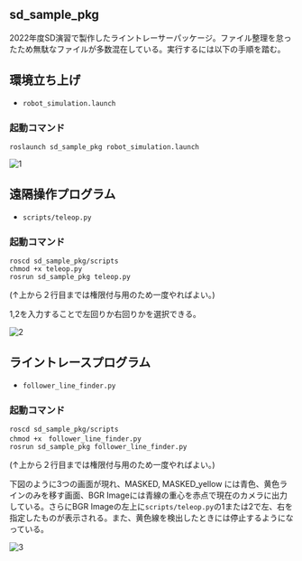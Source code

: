 ## sd_sample_pkg
2022年度SD演習で製作したライントレーサーパッケージ。ファイル整理を怠ったため無駄なファイルが多数混在している。実行するには以下の手順を踏む。

## 環境立ち上げ
- ```robot_simulation.launch```
### 起動コマンド
```
roslaunch sd_sample_pkg robot_simulation.launch
```

![1](https://user-images.githubusercontent.com/79625740/214285768-c87d09ec-1b52-4621-a0d3-45e657eef93f.png)


## 遠隔操作プログラム
- ```scripts/teleop.py```

### 起動コマンド
```
roscd sd_sample_pkg/scripts
chmod +x teleop.py
rosrun sd_sample_pkg teleop.py
```
(↑上から２行目までは権限付与用のため一度やればよい。)

1,2を入力することで左回りか右回りかを選択できる。

![2](https://user-images.githubusercontent.com/79625740/214286000-4681eb54-e3fe-4a2b-88b9-1c391f9cc17b.png)



## ライントレースプログラム
- ```follower_line_finder.py```

### 起動コマンド
```
roscd sd_sample_pkg/scripts
chmod +x　follower_line_finder.py
rosrun sd_sample_pkg follower_line_finder.py
```
(↑上から２行目までは権限付与用のため一度やればよい。)

下図のように3つの画面が現れ、MASKED, MASKED_yellow には青色、黄色ラインのみを移す画面、BGR Imageには青線の重心を赤点で現在のカメラに出力している。さらにBGR Imageの左上に```scripts/teleop.py```の1または2で左、右を指定したものが表示される。また、黄色線を検出したときには停止するようになっている。

![3](https://user-images.githubusercontent.com/79625740/214287231-addee6d0-a631-4b30-9d88-50ead22aff56.png)


